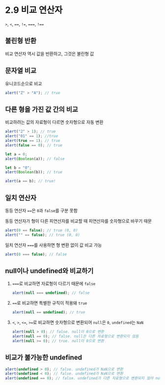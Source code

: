 # 2.9 비교 연산자

`>`, `<`, `==`, `!=`, `===`, `!==`

## 불린형 반환

비교 연산자 역시 값을 반환하고, 그것은 불린형 값

## 문자열 비교

유니코드순으로 비교

```javascript
alert("Z" > "A"); // true
```

## 다른 형을 가진 값 간의 비교

비교하려는 값의 자료형이 다르면 숫자형으로 자동 변환

```javascript
alert("2" > 1); // true
alert("01" == 1); //true
alert(true == 1); // true
alert(false == 0); // true
```

```javascript
let a = 0;
alert(Boolean(a)); // false

let b = "0";
alert(Boolean(b)); // true

alert(a == b); // true!
```

## 일치 연산자

동등 연산자 `==`은 `0`과 `false`를 구분 못함

동등 연산자가 형이 다른 피연산자를 비교할 때 피연산자를 숫자형으로 바꾸기 때문

```javascript
alert(0 == false); // true (0, 0)
alert("" == false); // true (0, 0)
```

일치 연산자 `===`를 사용하면 형 변환 없이 값 비교 가능

```javascript
alert(0 === false); // false
```

## null이나 undefined와 비교하기

1. `===`로 비교하면 자료형이 다르기 때문에 `false`

   ```javascript
   alert(null === undefined); // false
   ```

2. `==`로 비교하면 특별한 규칙이 적용돼 `true`

   ```javascript
   alert(null == undefined); // true
   ```

3. `<`, `>`, `<=`, `>=`로 비교하면 숫자형으로 변환되어 `null`은 `0`, `undefined`는 `NaN`
   ```javascript
   alert(null > 0); // false. null이 0으로 변환
   alert(null == 0); // false. null은 다른 자료형으로 변환되지 않음
   alert(null >= 0); // true. null이 0으로 변환
   ```

## 비교가 불가능한 undefined

```javascript
alert(undefined > 0); // false. undefined가 NaN으로 변환
alert(undefined < 0); // false. undefined가 NaN으로 변환
alert(undefined == 0); // false. undefined가 다른 자료형으로 변환되지 않아 null이나 undefined와만 같음
```
